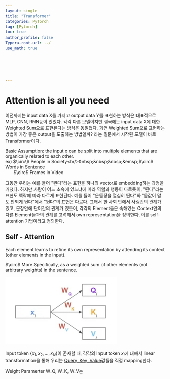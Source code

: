 ```yaml
---
layout: single
title: "Transformer"
categories: PyTorch
tag: [Pytorch]
toc: true
author_profile: false
Typora-root-url: ../
use_math: true





---
```


# Attention is all you need

이전까지는 input data X를 가지고 output data Y를 표현하는 방식은 대표적으로 MLP, CNN, RNN등이 있었다. 각각 다른 모델이지만 결국에는 input data X에 대한 Weighted Sum으로 표현된다는 방식은 동일했다. 과연 Weighted Sum으로 표현하는 방법이 가장 좋은 output을 도출하는 방법일까? 라는 질문에서 시작된 모델이 바로 Transformer이다.

Basic Assumption: the input x can be split into multiple elements that are organically related to each other.<br/>ex)&nbsp;$\circ\$ People in Society<br/>&nbsp;&nbsp;&nbsp;&emsp;$\circ\$ Words in Sentence<br/>&nbsp;&nbsp;&nbsp;&emsp;$\circ\$ Frames in Video

그동안 우리는 예를 들어 "뛴다"라는 표현을 하나의 vector로 embedding하는 과정을 거쳤다. 하지만 사람이 어느 소속에 있느냐에 따라 역할과 행동이 다르듯이, "뛴다"라는 표현도 맥락에 따라 다르게 표현된다. 예를 들어 "운동장을 열심히 뛴다"와 "몸값이 말도 안되게 뛴다"에서 "뛴다"의 표현은 다르다. 그래서 한 사회 안에서 사람간의 관계가 있고, 문장안에 단어간의 관계가 있듯이, 각각의 Element들은 속해있는 Context안의 다른 Element들과의 관계를 고려해서 own representation을 정의한다. 이를 self-attention 기법이라고 정의한다.

## Self - Attention

Each element learns to refine its own representation by attending its context (other elements in the input).

$\circ\$ More Specifically, as a weighted sum of other elements (not arbitrary weights) in the sentence.

<img src="/images/2023-09-01-transformer/self-attention.png" alt="self-attention" style="zoom:50%;" />

Input token {$x_1, x_2, \dots, x_N$}이 존재할 때, 각각의 Input token $x_i$에 대해서 linear transformation을 통해 우리는 <u>Query, Key, Value</u>값들을 직접 mapping한다. 

Weight Paramerter W_Q, W_K, W_V는 